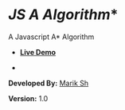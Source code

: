 
**JS A* Algorithm**
=======
A Javascript A* Algorithm

 - **[Live Demo](https://marik22312.github.io/JS-a-Star/)**

 - 
**Developed By:** [Marik Sh](https://www.linkedin.com/in/marik-shnitman-2098ba142/)

**Version:** 1.0
